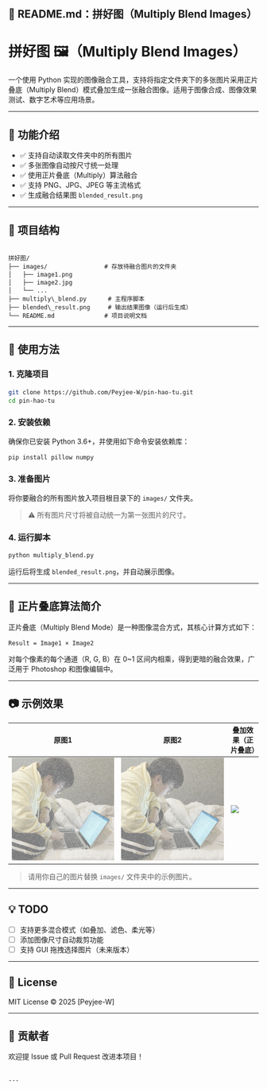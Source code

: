 ## 📌 README.md：拼好图（Multiply Blend Images）

# 拼好图 🖼️（Multiply Blend Images）

一个使用 Python 实现的图像融合工具，支持将指定文件夹下的多张图片采用正片叠底（Multiply Blend）模式叠加生成一张融合图像。适用于图像合成、图像效果测试、数字艺术等应用场景。

---

## 🧩 功能介绍

- ✅ 支持自动读取文件夹中的所有图片
- ✅ 多张图像自动按尺寸统一处理
- ✅ 使用正片叠底（Multiply）算法融合
- ✅ 支持 PNG、JPG、JPEG 等主流格式
- ✅ 生成融合结果图 `blended_result.png`

---

## 📂 项目结构

```

拼好图/
├── images/                # 存放待融合图片的文件夹
│   ├── image1.png
│   ├── image2.jpg
│   └── ...
├── multiply\_blend.py      # 主程序脚本
├── blended\_result.png     # 输出结果图像（运行后生成）
└── README.md              # 项目说明文档

````

---

## 🚀 使用方法

### 1. 克隆项目

```bash
git clone https://github.com/Peyjee-W/pin-hao-tu.git
cd pin-hao-tu
````

### 2. 安装依赖

确保你已安装 Python 3.6+，并使用如下命令安装依赖库：

```bash
pip install pillow numpy
```

### 3. 准备图片

将你要融合的所有图片放入项目根目录下的 `images/` 文件夹。

> ⚠️ 所有图片尺寸将被自动统一为第一张图片的尺寸。

### 4. 运行脚本

```bash
python multiply_blend.py
```

运行后将生成 `blended_result.png`，并自动展示图像。

---

## 🧠 正片叠底算法简介

正片叠底（Multiply Blend Mode）是一种图像混合方式，其核心计算方式如下：

```
Result = Image1 × Image2
```

对每个像素的每个通道（R, G, B）在 0\~1 区间内相乘，得到更暗的融合效果，广泛用于 Photoshop 和图像编辑中。

---

## 📷 示例效果

| 原图1                    | 原图2                    | 叠加效果（正片叠底）              |
| ---------------------- | ---------------------- | ----------------------- |
| ![](images/image1.jpg) | ![](images/image2.jpg) | ![](blended_result.png) |

> 请用你自己的图片替换 `images/` 文件夹中的示例图片。

---

## 💡 TODO

* [ ] 支持更多混合模式（如叠加、滤色、柔光等）
* [ ] 添加图像尺寸自动裁剪功能
* [ ] 支持 GUI 拖拽选择图片（未来版本）

---

## 📄 License

MIT License © 2025 \[Peyjee-W]

---

## 🤝 贡献者

欢迎提 Issue 或 Pull Request 改进本项目！

```

---

